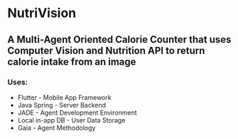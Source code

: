 # NutriVision

## A Multi-Agent Oriented Calorie Counter that uses Computer Vision and Nutrition API to return calorie intake from an image

### Uses:
- Flutter - Mobile App Framework
- Java Spring - Server Backend
- JADE - Agent Development Environment
- Local in-app DB - User Data Storage
- Gaia - Agent Methodology
